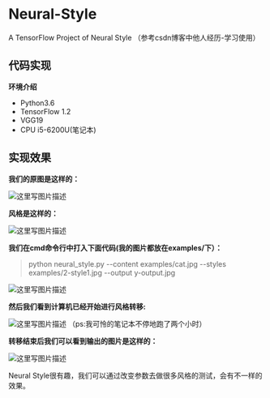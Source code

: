 # Neural-Style
A TensorFlow Project of Neural Style
（参考csdn博客中他人经历-学习使用）
## **代码实现**

**环境介绍**
- Python3.6
- TensorFlow 1.2
- VGG19
- CPU i5-6200U(笔记本)
## **实现效果**

**我们的原图是这样的：**

![这里写图片描述](http://img.blog.csdn.net/20180108210931718?watermark/2/text/aHR0cDovL2Jsb2cuY3Nkbi5uZXQvcXFfMzA2MTE2MDE=/font/5a6L5L2T/fontsize/400/fill/I0JBQkFCMA==/dissolve/70/gravity/SouthEast)

**风格是这样的：**

![这里写图片描述](http://img.blog.csdn.net/20180108212407292?watermark/2/text/aHR0cDovL2Jsb2cuY3Nkbi5uZXQvcXFfMzA2MTE2MDE=/font/5a6L5L2T/fontsize/400/fill/I0JBQkFCMA==/dissolve/70/gravity/SouthEast)

**我们在cmd命令行中打入下面代码(我的图片都放在examples/下）：**

> python neural_style.py --content examples/cat.jpg --styles examples/2-style1.jpg --output y-output.jpg

![这里写图片描述](http://img.blog.csdn.net/20180108213158508?watermark/2/text/aHR0cDovL2Jsb2cuY3Nkbi5uZXQvcXFfMzA2MTE2MDE=/font/5a6L5L2T/fontsize/400/fill/I0JBQkFCMA==/dissolve/70/gravity/SouthEast)

**然后我们看到计算机已经开始进行风格转移:**

![这里写图片描述](http://img.blog.csdn.net/20180108213257762?watermark/2/text/aHR0cDovL2Jsb2cuY3Nkbi5uZXQvcXFfMzA2MTE2MDE=/font/5a6L5L2T/fontsize/400/fill/I0JBQkFCMA==/dissolve/70/gravity/SouthEast)
（ps:我可怜的笔记本不停地跑了两个小时）

**转移结束后我们可以看到输出的图片是这样的：**

![这里写图片描述](http://img.blog.csdn.net/20180108212431248?watermark/2/text/aHR0cDovL2Jsb2cuY3Nkbi5uZXQvcXFfMzA2MTE2MDE=/font/5a6L5L2T/fontsize/400/fill/I0JBQkFCMA==/dissolve/70/gravity/SouthEast)

Neural Style很有趣，我们可以通过改变参数去做很多风格的测试，会有不一样的效果。
